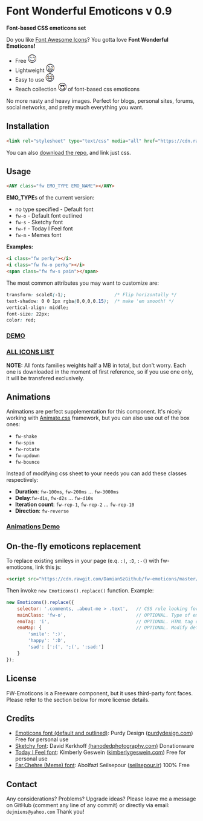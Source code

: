 # Font Wonderful Emoticons v 0.9
 **Font-based CSS emoticons set**

Do you like [Font Awesome Icons](http://fontawesome.io)? You gotta love **Font Wonderful Emoticons!**

- Free ![](readmeimgs/smile.png)
- Lightweight ![](readmeimgs/happy.png)
- Easy to use ![](readmeimgs/amazed.png)
- Reach collection ![](readmeimgs/inlove.png) of font-based css emoticons

No more nasty and heavy images. Perfect for blogs, personal sites, forums, social networks, and pretty much everything you want.

## Installation

```html
<link rel="stylesheet" type="text/css" media="all" href="https://cdn.rawgit.com/DamianSzGithub/fw-emoticons/master/dist/fw_emoticons.css">
```

You can also [download the repo](https://github.com/DamianSzGithub/fw-emoticons/archive/master.zip), and link just css.

## Usage

```html
<ANY class="fw EMO_TYPE EMO_NAME"></ANY>
```

**EMO_TYPE**s of the current version:

- no type specified - Default font
- `fw-o` - Default font outlined
- `fw-s` - Sketchy font
- `fw-f` - Today I Feel font
- `fw-m` - Memes font

**Examples:**

```html
<i class="fw perky"></i>
<i class="fw fw-o perky"></i>
<span class="fw fw-s pain"></span>
```

The most common attributes you may want to customize are:
```css
transform: scaleX(-1);                  /* Flip horizontally */
text-shadow: 0 0 1px rgba(0,0,0,0.15);  /* make 'em smooth! */
vertical-align: middle;
font-size: 22px;
color: red;
```

### [DEMO](https://rawgit.com/DamianSzGithub/fw-emoticons/master/demo/demo.html)
### [ALL ICONS LIST](https://rawgit.com/DamianSzGithub/fw-emoticons/master/demo/list.html)

**NOTE:** All fonts families weights half a MB in total, but don't worry. Each one is downloaded in the moment of first reference, so if you use one only, it will be transfered exclusively.

## Animations

Animations are perfect supplementation for this component. It's nicely working with [Animate.css](https://daneden.github.io/animate.css/) framework, but you can also use out of the box ones:

- `fw-shake`
- `fw-spin`
- `fw-rotate`
- `fw-updown`
- `fw-bounce`

Instead of modifying css sheet to your needs you can add these classes respectively:
- **Duration**: `fw-100ms`, `fw-200ms` ... `fw-3000ms`
- **Delay**:`fw-d1s`, `fw-d2s` ... `fw-d10s`
- **Iteration count**: `fw-rep-1`, `fw-rep-2` ... `fw-rep-10`
- **Direction**: `fw-reverse`

### [Animations Demo](https://rawgit.com/DamianSzGithub/fw-emoticons/master/demo/animations.html)

## On-the-fly emoticons replacement

To replace existing smileys in your page (e.q. `:)`, `:D`, `:-(`) with fw-emoticons, link this js:

```html
<script src="https://cdn.rawgit.com/DamianSzGithub/fw-emoticons/master/dist/fw_emoticons.js"></script>
```

Then invoke `new Emoticons().replace()` function. Example:

```javascript
new Emoticons().replace({
	selector: '.comments, .about-me > .text',   // CSS rule looking for smileys
	mainClass: 'fw-o',                          // OPTIONAL. Type of emoticons
	emoTag: 'i',                                // OPTIONAL. HTML tag of emoticons
	emoMap: { 									// OPTIONAL. Modify default mappings. Values can be either strings or string arrays
	    'smile': ':)',
		'happy': ':D',
		'sad': [':(', ';(', ':sad:']
	}                                
});
```

## License

FW-Emoticons is a Freeware component, but it uses third-party font faces. Please refer to the section below for more license details.

## Credits
- [Emoticons font (default and outlined)](http://fontpro.com/emoticons-font-12006): Purdy Design ([purdydesign.com](http://www.purdydesign.com)) Free for personal use
- [Sketchy font](http://fontpro.com/sketchy-smiley-font-14797): David Kerkhoff [(hanodedphotography.com)](http://www.hanodedphotography.com) Donationware
- [Today I Feel font](http://fontpro.com/today-i-feel-font-3260): Kimberly Geswein ([kimberlygeswein.com](http://www.kimberlygeswein.com)) Free for personal use
- [Far.Chehre (Meme) font](http://fontpro.com/far-chehre-font-9520): Abolfazl Seilsepour ([seilsepour.ir](http://www.seilsepour.ir)) 100% Free

## Contact
Any considerations? Problems? Upgrade ideas? Please leave me a message on GitHub (comment any line of any commit) or directly via email: `dejmiens@yahoo.com` Thank you!